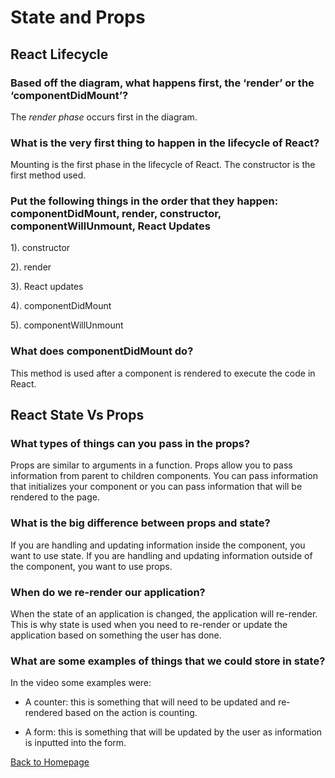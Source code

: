 # State and Props

## React Lifecycle

### Based off the diagram, what happens first, the ‘render’ or the ‘componentDidMount’?

The *render phase* occurs first in the diagram. 

### What is the very first thing to happen in the lifecycle of React?

Mounting is the first phase in the lifecycle of React. The constructor is the first method used.

### Put the following things in the order that they happen: componentDidMount, render, constructor, componentWillUnmount, React Updates

1). constructor

2). render

3). React updates

4). componentDidMount

5). componentWillUnmount

### What does componentDidMount do?

This method is used after a component is rendered to execute the code in React.

## React State Vs Props

### What types of things can you pass in the props?

Props are similar to arguments in a function. Props allow you to pass information from parent to children components. You can pass information that initializes your component or you can pass information that will be rendered to the page.

### What is the big difference between props and state?

If you are handling and updating information inside the component, you want to use state. If you are handling and updating information outside of the component, you want to use props.

### When do we re-render our application?

When the state of an application is changed, the application will re-render. This is why state is used when you need to re-render or update the application based on something the user has done. 

### What are some examples of things that we could store in state?

In the video some examples were:

* A counter: this is something that will need to be updated and re-rendered based on the action is counting.

* A form: this is something that will be updated by the user as information is inputted into the form.


[Back to Homepage](../README.md)
